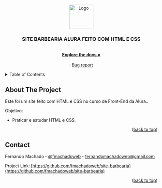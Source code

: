 <div id="top"></div>



<!-- PROJECT LOGO -->
<br />
<div align="center">
  <a href="#">
    <img src="https://github.com/othneildrew/Best-README-Template/raw/master/images/logo.png" alt="Logo" width="80" height="80">
  </a>

  <h3 align="center">SITE BARBEARIA ALURA FEITO COM HTML E CSS</h3>

  <p align="center">
    <br />
    <a href="https://github.com/fmachadoweb/site-barbearia/"><strong>Explore the docs »</strong></a>
    <br />
    <br />
    ·
    <a href="mailto:fernandomachadoweb@gmail.com">Bug report</a>

  </p>
</div>



<!-- TABLE OF CONTENTS -->
<details>
  <summary>Table of Contents</summary>
  <ul>
    <li><a href="#about-the-project">About The Project</a></li>
    <li><a href="#contact">Contact</a></li>
  </ul>
</details>



<!-- SOBRE O PROJETO -->
## About The Project

Este foi um site feito com HTML e CSS no curso de Front-End da Alura..

Objetivo:
* Praticar e estudar HTML e CSS.





<p align="right">(<a href="#top">back to top</a>)</p>



<!-- CONTACT -->
## Contact

Fernando Machado - [@fmachadoweb](https://twitter.com/fmachadoweb) - fernandomachadoweb@gmail.com

Project Link: [https://github.com/fmachadoweb/site-barbearia](https://github.com/fmachadoweb/site-barbearia)

<p align="right">(<a href="#top">back to top</a>)</p>


